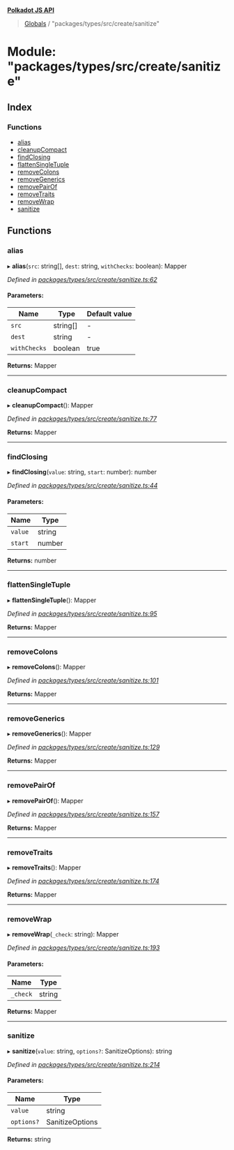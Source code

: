 **[Polkadot JS API](../README.md)**

> [Globals](../globals.md) / "packages/types/src/create/sanitize"

# Module: "packages/types/src/create/sanitize"

## Index

### Functions

* [alias](_packages_types_src_create_sanitize_.md#alias)
* [cleanupCompact](_packages_types_src_create_sanitize_.md#cleanupcompact)
* [findClosing](_packages_types_src_create_sanitize_.md#findclosing)
* [flattenSingleTuple](_packages_types_src_create_sanitize_.md#flattensingletuple)
* [removeColons](_packages_types_src_create_sanitize_.md#removecolons)
* [removeGenerics](_packages_types_src_create_sanitize_.md#removegenerics)
* [removePairOf](_packages_types_src_create_sanitize_.md#removepairof)
* [removeTraits](_packages_types_src_create_sanitize_.md#removetraits)
* [removeWrap](_packages_types_src_create_sanitize_.md#removewrap)
* [sanitize](_packages_types_src_create_sanitize_.md#sanitize)

## Functions

### alias

▸ **alias**(`src`: string[], `dest`: string, `withChecks`: boolean): Mapper

*Defined in [packages/types/src/create/sanitize.ts:62](https://github.com/polkadot-js/api/blob/f778bf32e/packages/types/src/create/sanitize.ts#L62)*

#### Parameters:

Name | Type | Default value |
------ | ------ | ------ |
`src` | string[] | - |
`dest` | string | - |
`withChecks` | boolean | true |

**Returns:** Mapper

___

### cleanupCompact

▸ **cleanupCompact**(): Mapper

*Defined in [packages/types/src/create/sanitize.ts:77](https://github.com/polkadot-js/api/blob/f778bf32e/packages/types/src/create/sanitize.ts#L77)*

**Returns:** Mapper

___

### findClosing

▸ **findClosing**(`value`: string, `start`: number): number

*Defined in [packages/types/src/create/sanitize.ts:44](https://github.com/polkadot-js/api/blob/f778bf32e/packages/types/src/create/sanitize.ts#L44)*

#### Parameters:

Name | Type |
------ | ------ |
`value` | string |
`start` | number |

**Returns:** number

___

### flattenSingleTuple

▸ **flattenSingleTuple**(): Mapper

*Defined in [packages/types/src/create/sanitize.ts:95](https://github.com/polkadot-js/api/blob/f778bf32e/packages/types/src/create/sanitize.ts#L95)*

**Returns:** Mapper

___

### removeColons

▸ **removeColons**(): Mapper

*Defined in [packages/types/src/create/sanitize.ts:101](https://github.com/polkadot-js/api/blob/f778bf32e/packages/types/src/create/sanitize.ts#L101)*

**Returns:** Mapper

___

### removeGenerics

▸ **removeGenerics**(): Mapper

*Defined in [packages/types/src/create/sanitize.ts:129](https://github.com/polkadot-js/api/blob/f778bf32e/packages/types/src/create/sanitize.ts#L129)*

**Returns:** Mapper

___

### removePairOf

▸ **removePairOf**(): Mapper

*Defined in [packages/types/src/create/sanitize.ts:157](https://github.com/polkadot-js/api/blob/f778bf32e/packages/types/src/create/sanitize.ts#L157)*

**Returns:** Mapper

___

### removeTraits

▸ **removeTraits**(): Mapper

*Defined in [packages/types/src/create/sanitize.ts:174](https://github.com/polkadot-js/api/blob/f778bf32e/packages/types/src/create/sanitize.ts#L174)*

**Returns:** Mapper

___

### removeWrap

▸ **removeWrap**(`_check`: string): Mapper

*Defined in [packages/types/src/create/sanitize.ts:193](https://github.com/polkadot-js/api/blob/f778bf32e/packages/types/src/create/sanitize.ts#L193)*

#### Parameters:

Name | Type |
------ | ------ |
`_check` | string |

**Returns:** Mapper

___

### sanitize

▸ **sanitize**(`value`: string, `options?`: SanitizeOptions): string

*Defined in [packages/types/src/create/sanitize.ts:214](https://github.com/polkadot-js/api/blob/f778bf32e/packages/types/src/create/sanitize.ts#L214)*

#### Parameters:

Name | Type |
------ | ------ |
`value` | string |
`options?` | SanitizeOptions |

**Returns:** string

